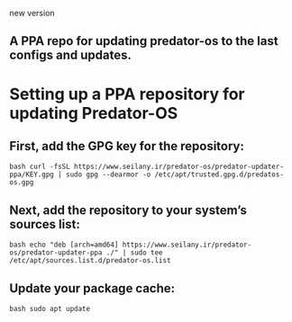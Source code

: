 
new version
## A PPA repo for updating predator-os to the last configs and updates.


# Setting up a PPA repository for updating Predator-OS


## First, add the GPG key for the repository:
```bash curl -fsSL https://www.seilany.ir/predator-os/predator-updater-ppa/KEY.gpg | sudo gpg --dearmor -o /etc/apt/trusted.gpg.d/predatos-os.gpg```

## Next, add the repository to your system’s sources list:
```bash echo "deb [arch=amd64] https://www.seilany.ir/predator-os/predator-updater-ppa ./" | sudo tee /etc/apt/sources.list.d/predator-os.list```

## Update your package cache:
```bash sudo apt update```


